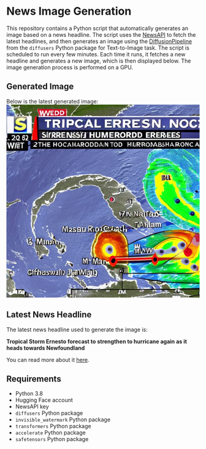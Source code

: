 # News Image Generation
This repository contains a Python script that automatically generates an image based on a news headline. The script uses the [NewsAPI](https://newsapi.org/) to fetch the latest headlines, and then generates an image using the [DiffusionPipeline](https://github.com/huggingface/diffusers) from the `diffusers` Python package for Text-to-Image task.
The script is scheduled to run every few minutes. Each time it runs, it fetches a new headline and generates a new image, which is then displayed below. The image generation process is performed on a GPU.

## Generated Image
Below is the latest generated image:
![Generated Image](image.png)

## Latest News Headline
The latest news headline used to generate the image is:

**Tropical Storm Ernesto forecast to strengthen to hurricane again as it heads towards Newfoundland**

You can read more about it [here](https://news.google.com/rss/articles/CBMiogFBVV95cUxNN3RTb3lsdjhPYV95ek82bmVPb2ZnUU5RamNLMFU3ZTdZX3B5VDFBQzB3WDBjODBtM0luVEVfajQ1ZWU2X2VTUkJTc3NzUUtvNkFxSEl3UTZCYWFnbHphcC1Ka1FHMzB2LVY5TmJvc3VUTmJKekdZV05lSVdHX0xGQldPaldyQVQtZk5iRWtybnJ1QjhGOFdnUHlQY05fX2hQaWc?oc=5).

## Requirements
- Python 3.8
- Hugging Face account
- NewsAPI key
- `diffusers` Python package
- `invisible_watermark` Python package
- `transformers` Python package
- `accelerate` Python package
- `safetensors` Python package
